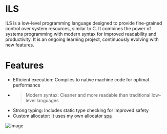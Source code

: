 # ILS
ILS is a low-level programming language designed to provide fine-grained control over system resources, similar to C. It combines the power of systems programming with modern syntax for improved readability and productivity.
It is an ongoing learning project, continuously evolving with new features.

# Features
- Efficient execution: Compiles to native machine code for optimal performance
- >Modern syntax: Cleaner and more readable than traditional low-level languages
- Strong typing: Includes static type checking for improved safety
- Custom allocator: It uses my own allocator [spa](https://github.com/TrueTheos/spa)

![image](https://github.com/user-attachments/assets/17cf19c9-40ac-48ad-8c96-2e7a03518489)
